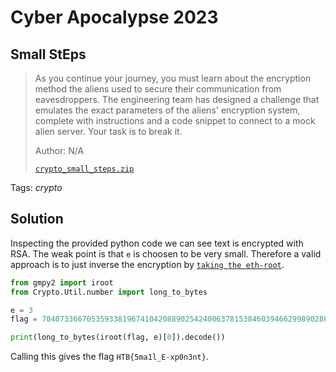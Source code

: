 # Cyber Apocalypse 2023

## Small StEps

> As you continue your journey, you must learn about the encryption method the aliens used to secure their communication from eavesdroppers. The engineering team has designed a challenge that emulates the exact parameters of the aliens' encryption system, complete with instructions and a code snippet to connect to a mock alien server. Your task is to break it.
>
>  Author: N/A
>
> [`crypto_small_steps.zip`](crypto_small_steps.zip)

Tags: _crypto_

## Solution
Inspecting the provided python code we can see text is encrypted with RSA. The weak point is that `e` is choosen to be very small. Therefore a valid approach is to just inverse the encryption by [`taking the eth-root`](solution.py).

```python
from gmpy2 import iroot
from Crypto.Util.number import long_to_bytes

e = 3 
flag = 70407336670535933819674104208890254240063781538460394662998902860952366439176467447947737680952277637330523818962104685553250402512989897886053

print(long_to_bytes(iroot(flag, e)[0]).decode())
```

Calling this gives the flag `HTB{5ma1l_E-xp0n3nt}`.